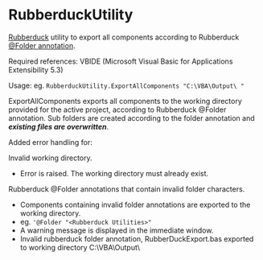 # RubberduckUtility
[Rubberduck](https://rubberduckvba.com/) utility to export all components according to Rubberduck [@Folder annotation](https://github.com/rubberduck-vba/Rubberduck/wiki/Using-@Folder-Annotations). 

Required references: VBIDE (Microsoft Visual Basic for Applications Extensibility 5.3)

Usage: eg. ```RubberduckUtility.ExportAllComponents "C:\VBA\Output\ "```

ExportAllComponents exports all components to the working directory provided for the active project, according to Rubberduck @Folder annotation. Sub folders are created according to the folder annotation and ***existing files are overwritten***.

Added error handling for: 

Invalid working directory.  
  - Error is raised.  The working directory must already exist.

Rubberduck @Folder annotations that contain invalid folder characters.  
  - Components containing  invalid folder annotations are exported to the working directory.
  - eg. ``` '@Folder "<Rubberduck Utilities>" ```
  - A warning message is displayed in the immediate window.
  - Invalid rubberduck folder annotation, <Rubberduck Utilities> RubberDuckExport.bas exported to working directory C:\VBA\Output\

